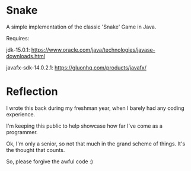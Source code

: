 # Snake
A simple implementation of the classic 'Snake' Game in Java.

Requires:

jdk-15.0.1: https://www.oracle.com/java/technologies/javase-downloads.html

javafx-sdk-14.0.2.1: https://gluonhq.com/products/javafx/

# Reflection
I wrote this back during my freshman year, when I barely had any coding experience.

I'm keeping this public to help showcase how far I've come as a programmer.

Ok, I'm only a senior, so not that much in the grand scheme of things. It's the thought that counts.

So, please forgive the awful code :)

